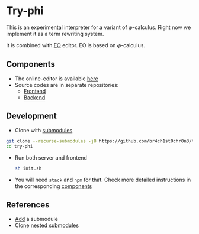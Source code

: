 # Try-phi

This is an experimental interpreter for a variant of 𝜑-calculus.
Right now we implement it as a term rewriting system.

It is combined with [EO](https://github.com/objectionary/eo) editor. EO is based on 𝜑-calculus.

## Components

* The online-editor is available [here](https://br4ch1st0chr0n3.github.io/try-phi-front/?editor=eo&snippet=3%20%3E%20a%0A4%20%3E%20b%0A)
* Source codes are in separate repositories:
    * [Frontend](https://github.com/br4ch1st0chr0n3/try-phi-front)
    * [Backend](https://github.com/br4ch1st0chr0n3/try-phi-back)


## Development
* Clone with [submodules](https://stackoverflow.com/a/4438292)
```sh
git clone --recurse-submodules -j8 https://github.com/br4ch1st0chr0n3/try-phi
cd try-phi
```
* Run both server and frontend
    ```sh
    sh init.sh
    ```

* You will need `stack` and `npm` for that. Check more detailed instructions in the corresponding [components](#components)

## References
* [Add](https://git-scm.com/book/en/v2/Git-Tools-Submodules) a submodule
* Clone [nested submodules](https://stackoverflow.com/a/6562038)
